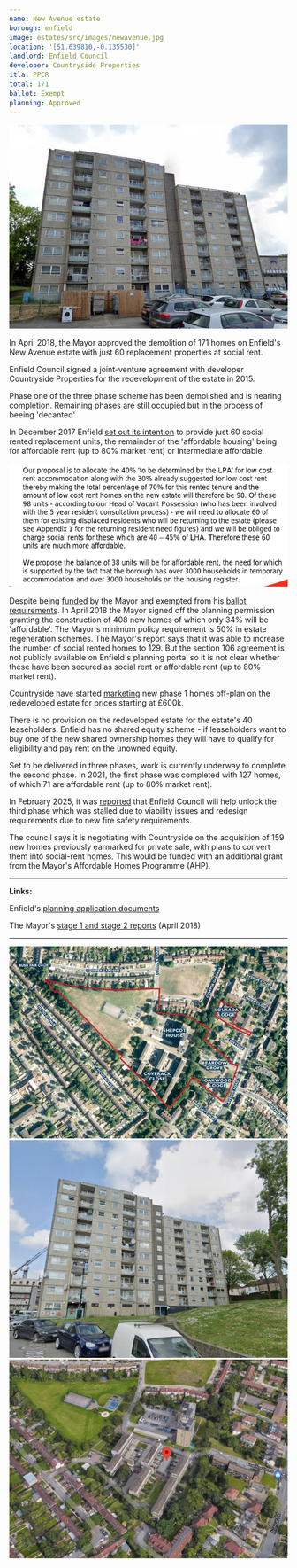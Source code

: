```yaml
---
name: New Avenue estate 
borough: enfield
image: estates/src/images/newavenue.jpg
location: '[51.639810,-0.135530]'
landlord: Enfield Council
developer: Countryside Properties
itla: PPCR
total: 171
ballot: Exempt
planning: Approved
---
```

![New Avenue estate](../estates/src/images/newavenue.jpg)

In April 2018, the Mayor approved the demolition of 171 homes on Enfield's New Avenue estate with just 60 replacement properties at social rent.

Enfield Council signed a joint-venture agreement with developer Countryside Properties for the redevelopment of the estate in 2015.

Phase one of the three phase scheme has been demolished and is nearing completion. Remaining phases are still occupied but in the process of beeing 'decanted'.

In December 2017 Enfield [set out its intention](/images/newavenuesr.pdf) to provide just 60 social rented replacement units, the remainder of the 'affordable housing' being for affordable rent (up to 80% market rent) or intermediate affordable.

![New Avenue estate image](../estates/src/images/newavenuesr.png)

Despite being [funded](/approval/funding) by the Mayor and exempted from his [ballot requirements](/approved/ballotrequirements). In April 2018 the Mayor signed off the planning permission granting the construction of 408 new homes of which only 34% will be 'affordable'. The Mayor's minimum policy requirement is 50% in estate regeneration schemes. The Mayor's report says that it was able to increase the number of social rented homes to 129. But the section 106 agreement is not publicly available on Enfield's planning portal so it is not clear whether these have been secured as social rent or affordable rent (up to 80% market rent).

Countryside have started [marketing](https://www.countrysideproperties.com/all-developments/london/new-avenue) new phase 1 homes off-plan on the redeveloped estate for prices starting at £600k.

There is no provision on the redeveloped estate for the estate's 40 leaseholders. Enfield has no shared equity scheme - if leaseholders want to buy one of the new shared ownership homes they will have to qualify for eligibility and pay rent on the unowned equity.

Set to be delivered in three phases, work is currently underway to complete the second phase. In 2021, the first phase was completed with 127 homes, of which 71 are affordable rent (up to 80% market rent).

In February 2025, it was [reported](https://enfielddispatch.co.uk/move-to-provide-more-social-rent-homes-on-southgate-estate-redevelopment/) that Enfield Council will help unlock the third phase which was stalled due to viability issues and redesign requirements due to new fire safety requirements.

The council says it is negotiating with Countryside on the acquisition of 159 new homes previously earmarked for private sale, with plans to convert them into social-rent homes. This would be funded with an additional grant from the Mayor's Affordable Homes Programme (AHP).

---

__Links:__

Enfield's [planning application documents](https://planningandbuildingcontrol.enfield.gov.uk/online-applications/applicationDetails.do?activeTab=documents&keyVal=O5KV2MJN04Y00)

The Mayor's [stage 1 and stage 2 reports](https://www.london.gov.uk/sites/default/files/public%3A//public%3A//PAWS/media_id_394835///new_avenue_estate_report.pdf) (April 2018)

---

![New Avenue estate](../estates/src/images/newavenueaerial.png)
![New Avenue estate](../estates/src/images/newavenue2.png)
![New Avenue estate](../estates/src/images/newavenueaerial2.png)


